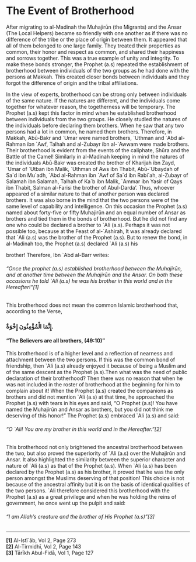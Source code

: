 The Event of Brotherhood
========================

After migrating to al-Madinah the Muhajirūn (the Migrants) and the Ansar
(The Local Helpers) became so friendly with one another as if there was
no difference of the tribe or the place of origin between them. It
appeared that all of them belonged to one large family. They treated
their properties as common, their honor and respect as common, and
shared their happiness and sorrows together. This was a true example of
unity and integrity. To make these bonds stronger, the Prophet (a.s)
repeated the establishment of brotherhood between individuals of the two
groups as he had done with the persons at Makkah. This created closer
bonds between individuals and they forgot the difference of origin and
the tribal affiliations.

In the view of experts, brotherhood can be strong only between
individuals of the same nature. If the natures are different, and the
individuals come together for whatever reason, the togetherness will be
temporary. The Prophet (a.s) kept this factor in mind when he
established brotherhood between individuals from the two groups. He
closely studied the natures of the individuals before declaring them
brothers. When he saw that any two persons had a lot in common, he named
them brothers. Therefore, in Makkah, Abū-Bakr and \`Umar were named
brothers, \`Uthman and \`Abd al-Rahman ibn \`Awf, Talhah and al-Zubayr
ibn al-\`Awwam were made brothers. Their brotherhood is evident from the
events of the caliphate, Shūra and the Battle of the Camel! Similarly in
al-Madinah keeping in mind the natures of the individuals Abū-Bakr was
created the brother of Kharijah ibn Zayd, \`Umar of \`Utban ibn Malik,
\`Uthman of Aws ibn Thabit, Abū-\`Ubaydah of Sa\`d ibn Mu\`adh, \`Abd
al-Rahman ibn \`Awf of Sa\`d ibn Rabi\`ah, al-Zubayr of Salamah ibn
Salamah, Talhah of Ka\`b ibn Malik, \`Ammar ibn Yasir of Qays ibn
Thabit, Salman al-Farisi the brother of Abul-Darda’. Thus, whoever
appeared of a similar nature to that of another person was declared
brothers. It was also borne in the mind that the two persons were of the
same level of capability and intelligence. On this occasion the Prophet
(a.s) named about forty-five or fifty Muhajirūn and an equal number of
Ansar as brothers and tied them in the bonds of brotherhood. But he did
not find any one who could be declared a brother to \`Ali (a.s). Perhaps
it was not possible too, because at the Feast of al-\`Ashirah, It was
already declared that \`Ali (a.s) was the brother of the Prophet (a.s).
But to renew the bond, in al-Madinah too, the Prophet (a.s) declared
\`Ali (a.s) his

brother! Therefore, Ibn \`Abd al-Barr writes:

###### “Once the prophet (a.s) established brotherhood between the Muhajirūn, and at another time between the Muhajirūn and the Ansar. On both these occasions he told \`Ali (a.s) he was his brother in this world and in the Hereafter!”[1]

This brotherhood does not mean the common Islamic brotherhood that,
according to the Verse,

### إِنَّمَا الْمُؤْمِنُونَ إِخْوَةٌ.

#### “The Believers are all brothers, (49:10)”

This brotherhood is of a higher level and a reflection of nearness and
attachment between the two persons. If this was the common bond of
friendship, then \`Ali (a.s) already enjoyed it because of being a
Muslim and of the same descent as the Prophet (a.s).Then what was the
need of public declaration of their brotherhood? Then there was no
reason that when he was not included in the roster of brotherhood at the
beginning for him to complain about it! When the Prophet (a.s) created
the companions as brothers and did not mention \`Ali (a.s) at that time,
he approached the Prophet (a.s) with tears in his eyes and said, “O
Prophet (a.s)! You have named the Muhajirūn and Ansar as brothers, but
you did not think me deserving of this honor!” The Prophet (a.s)
embraced \`Ali (a.s) and said:

###### “O \`Ali! You are my brother in this world and in the Hereafter.”[2]

This brotherhood not only brightened the ancestral brotherhood between
the two, but also proved the superiority of \`Ali (a.s) over the
Muhajirūn and Ansar. It also highlighted the similarity between the
superior character and nature of \`Ali (a.s) as that of the Prophet
(a.s). When \`Ali (a.s) has been declared by the Prophet (a.s) as his
brother, it proved that he was the only person amongst the Muslims
deserving of that position! This choice is not because of the ancestral
affinity but it is on the basis of identical qualities of the two
persons. \`Ali therefore considered this brotherhood with the Prophet
(a.s) as a great privilege and when he was holding the reins of
government, he once went up the pulpit and said:

###### “I am Allah’s creature and the brother of His Prophet (a.s)”[3]

------------------------------------------------------------------------

**[1]** Al-Istī\`āb, Vol 2, Page 273  
 **[2]** Al-Tirmidhī, Vol 2, Page 143  
 **[3]** Tārīkh Abul-Fidā, Vol 1, Page 127
